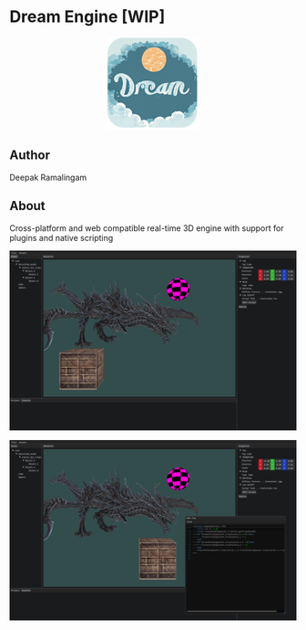 # Dream Engine [WIP]

<p align="center">
  <a href="https://github.com/rdeepak2002/dream">
    <img src="images/logo.png" height="162" alt="DeepsEngine logo">
  </a>
</p>

## Author

Deepak Ramalingam

## About

Cross-platform and web compatible real-time 3D engine with support for plugins and native scripting

![Screenshot](images/screenshot-0.png "Screenshot")

![Screenshot](images/screenshot-1.png "Scripting Screenshot")